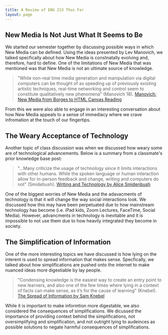 ```yaml
---
title: A Review of ENG 213 Thus Far
layout: page
---
```


## New Media Is Not Just What It Seems to Be
We started our semester together by discussing possible ways in which New Media can be defined. Using the ideas presented by Lev Manovich, we talked specfically about how New Media is constnatally evolving and, therefore, hard to define. One of the limitations of New Media that was mentioned was that New Media is not an ultimate source of knowledge.
> "While non-real time media generation and manipulation via digital computers can be
thought of as speeding up of previously existing artistic techniques, real-time networking
and control seem to constitute qualitatively new phenomena" (Manovich 18).
>[Manovich: New Media from Borges to HTML Canvas Reading](https://bsu.instructure.com/courses/174253/assignments/2193239?module_item_id=5904022)

From this we were also able to engage in an interesting conversation about how New Media appeals to a sense of immediacy where we crave infromation at the touch of our fingertips.

## The Weary Acceptance of Technology
Another topic of class discussion was when we discussed how weary some are of technological advancements. Below is a summary from a classmate's prior knowledge base post:
> "...Many criticize the usage of technology since it limits interactions with other humans. While the spoken language or human interaction allow for in-person feedback and change, writing and computers do not" (Smidebush).
> [Writing and Technology by Alice Smidenbush](https://rickwysocki.github.io/eng-213-knowledge-base/2025-09-09-smidebush.html)

One of the biggest worries of New Media and the adavacments of technology is that it will change the way social interactions look. We discussed how this may have been perpetuated due to how mainstream technology has become (i.e. iPad kids, Zoom Lectures, FaceTime, Social Media). However, advancments in technology is inevitable and it is impossible to not use them due to how heavily integrated they become in society.

## The Simplification of Information
One of the more interesting topics we have discussed is how lying on the interent is used to spread information that makes sense. Specfically, we talked about how simplifications are pushed onto the internet to make nuanced ideas more digestiable by lay people.
> "Condensing knowledge is the easiest way to create an entry point to new learners, and also one of the few times where lying in a context of facts can make sense, as it’s for the cause of learning" (Knebel).
> [The Spread of Information by Sam Knebel](https://rickwysocki.github.io/eng-213-knowledge-base/2025-09-23-knebel.html)


While it is important to make informtion more digestable, we also considered the consequences of simplifications. We dicussed the importance of providing context behind the simplifications, not oversimplifying and simplification, and not outright lying to audeinces as possible solutions to negate harmful consequences of simplifications.
